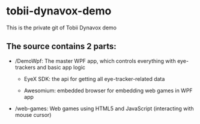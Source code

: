 # tobii-dynavox-demo
This is the private git of Tobii Dynavox demo

## The source contains 2 parts:
* /DemoWpf: The master WPF app, which controls everything with eye-trackers and basic app logic

	* EyeX SDK: the api for getting all eye-tracker-related data

	* Awesomium: embedded browser for embedding web games in WPF app

* /web-games: Web games using HTML5 and JavaScript (interacting with mouse cursor)

